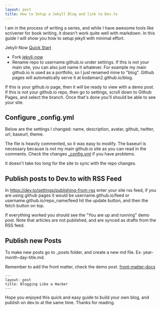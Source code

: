 ```yaml
---
layout: post
title: How to Setup a Jekyll Blog and link to Dev.to
---
```


I am in the process of writing a series, and while I have awesome tools like scrivener for book writing, it doesn't work quite well with markdown. In this guide I will show you how to setup jekyll with minimal effort.


Jekyll-Now [Quick Start](https://github.com/barryclark/jekyll-now#quick-start) 
- Fork [jekyll-now](https://github.com/barryclark/jekyll-now)
- Rename repo to username.github.io under settings. If this is not your main site, you can also just name it whatever. For example my main github.io is used as a portfolio, so I just renamed mine to "blog". Github pages will automatically serve it at kodaman2.github.io/blog.

If this is your github.io page, then it will be ready to view with a demo post. If this is not your github.io repo, then go to settings, scroll down to Github Pages, and select the branch. Once that's done you'll should be able to see your site.

## Configure _config.yml

Below are the settings I changed:
name, description, avatar, github, twitter, url, baseurl, theme.

The file is heavily commented, so it was easy to modify. The baseurl is necessary because is not my main github.io site as you can read in the comments. Check the changes [_config.yml](https://github.com/kodaman2/blog/blame/master/_config.yml) if you have problems.

It doesn't take too long for the site to sync with the repo changes.

## Publish posts to Dev.to with RSS Feed

In https://dev.to/settings/publishing-from-rss enter your site rss feed, if you are using github pages it would be username.github.io/feed or username.github.io/repo_name/feed hit the update button, and then the fetch button on top.

If everything worked you should see the "You are up and running" demo post. Note that articles are not published, and are synced as drafts from the RSS feed.

## Publish new Posts

To make new posts go to _posts folder, and create a new md file. Ex: year-month-day-title.md. 

Remember to add the front matter, check the demo post. [front-matter-docs](https://jekyllrb.com/docs/front-matter/)

```
---
layout: post
title: Blogging Like a Hacker
---
```

Hope you enjoyed this quick and easy guide to build your own blog, and publish on dev.to at the same time. Thanks for reading.